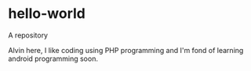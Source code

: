 # hello-world
A repository

Alvin here, I like coding using PHP programming and I'm fond of learning android programming soon.
